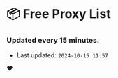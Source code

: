 # :package: Free Proxy List
### Updated every 15 minutes.

- Last updated: `2024-10-15 11:57`

:heart:
